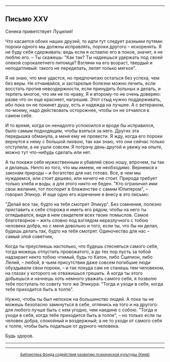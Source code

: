 

* * *

## Письмо XXV

Сенека приветствует Луцилия!

Что касается обоих наших друзей, то идти тут следует разными путями: пороки одного мы должны исправлять, пороки другого – искоренять. Я не буду себя сдерживать: ведь если я оставлю его в покое, значит, я не люблю его. – Ты скажешь: "Как так? Ты надеешься удержать под своей опекой сорокалетнего питомца? Взгляни на его возраст, твердый и неподатливый: такого не переделать, лепят только мягкое".

Я не знаю, что мне удастся, но предпочитаю остаться без успеха, чем без веры. Не отчаивайся, и застарелые болезни можно лечить, если восстать против невоздержности, если принудить больных и делать, и терпеть многое, что им не по нраву, Я и второму-то не очень доверяю: разве что он еще краснеет, нагрешив. Этот стыд нужно поддерживать, ибо пока он не покинет душу, есть и надежда на лучшее. А с ветераном, по-моему, надо действовать осторожнее, чтобы он не отчаялся в самом себе.

И то время, когда он ненадолго успокоился и вроде бы исправился, было самым подходящим, чтобы взяться за него. Других эта передышка обманула, а меня ему не провести. Я жду, когда его пороки вернутся к нему с большой лихвою, так как знаю, что они сейчас только отступили, а не ушли совсем. Я потрачу день-другой и увижу на опыте, можно тут что-нибудь сделать или нет.

А ты покажи себя мужественным и убавляй свою ношу, впрочем, ты так и делаешь. Ничто из того, что мы имеем, не необходимо. Вернемся к законам природы – и богатство для нас готово. Все, в чем мы нуждаемся, или стоит дешево, или ничего не стоит. Природа требует только хлеба и воды, а для этого никто не беден. "Кто ограничил ими свои желания, тот поспорит в блаженстве с самим Юпитером", – говорил Эпикур. И еще одно его изречение я внесу в это письмо:

"Делай все так, будто на тебя смотрит Эпикур". Без сомнения, полезно приставить к себе сторожа и иметь его рядом, чтобы на него ты оглядывался, видя в нем свидетеля всех твоих помыслов. Самое благотворное – жить словно под взглядом неразлучного с тобою человека добра, но с меня довольно и того, если ты, что бы ни делал, будешь делать так, будто на тебя смотрят. Одиночество для нас – самый злой советчик,

Когда ты преуспеешь настолько, что будешь стесняться самого себя, тогда можешь отпустить провожатого, а до тех пор пусть за тобой надзирает некто тобою чтимый, будь то Катон, либо Сципион, либо Лелий, – любой, в чьем присутствии даже совсем погибшие люди обуздывали свои пороки, – и так покуда сам не станешь тем человеком, на глазах у которого не отважишься грешить. А когда ты этого добьешься и начнешь хоть немного уважать самого себя, я позволю тебе поступать по совету того же Эпикура: "Тогда и уходи в себя, когда тебе приходится быть в толпе".

Нужно, чтобы ты был непохож на большинство людей. А пока ты не можешь безопасно замкнуться в себе, оглянись на того и на другого: для любого лучше быть с кем угодно, чем наедине с собою. "Тогда и уходи в себя, когда тебе приходится быть в толпе", – но только если ты человек добра, спокойный и воздержный; а не то уходи от самого себя к толпе, чтобы быть подальше от дурного человека.

Будь здоров.

<div align="center">

* * *



* * *

[<small>Библиотека Фонда содействия развитию психической культуры (Киев)</small>](mailto:webmaster@psylib.kiev.ua)</div>